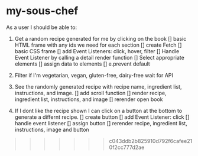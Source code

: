 # my-sous-chef

As a user I should be able to:

1. Get a random recipe generated for me by clicking on the book
[] basic HTML frame with any ids we need for each section
[] create Fetch
[] basic CSS frame
[] add Event Listeners: click, hover, filter
[] Handle Event Listener by calling a detail render function
[] Select appropriate elements
[] assign data to elements
[] e.prevent default

2. Filter if I'm vegetarian, vegan, gluten-free, dairy-free
 wait for API

3. See the randomly generated recipe with recipe name, ingredient list, instructions, and image.
[] add scroll function
[] render recipe, ingredient list, instructions, and image
[] rerender open book

4. If I dont like the recipe shown I can click on a button at the bottom to generate a differnt recipe.
[] create button
[] add Event Listener: click
[] handle event listener
[] assign button
[] rerender recipe, ingredient list, instructions, image and button
>>>>>>> c043ddb2b825910d792f6cafee210f2cc777d2ae
